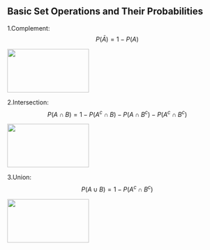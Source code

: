 ## Basic Set Operations and Their Probabilities

1.Complement: $$P(Ā) = 1 - P(A)$$


<img src="/assets/image14.png" width="187" height="100" aligh="middle"/>


2.Intersection:  $$P(A ∩ B) = 1 - P(A^c ∩ B) - P(A ∩ B^c) - P(A^c ∩ B^c)$$


<img src="/assets/image01.png" width="187" height="100" aligh="middle"/>


3.Union: $$P(A ∪ B) = 1 - P(A^c ∩ B^c)$$


<img src="/assets/image02.png" width="187" height="100" aligh="middle"/>





